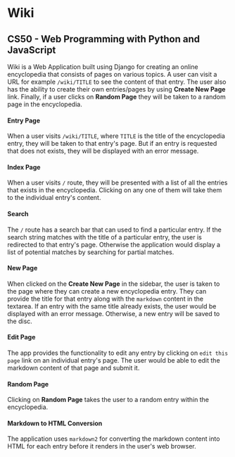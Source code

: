 # Wiki

## CS50 - Web Programming with Python and JavaScript

Wiki is a Web Application built using Django for creating an online encyclopedia that consists of pages on various topics. A user can visit a URL for example `/wiki/TITLE` to see the content of that entry. The user also has the ability to create their own entries/pages by using **Create New Page** link. Finally, if a user clicks on **Random Page** they will be taken to a random page in the encyclopedia.

#### Entry Page

When a user visits `/wiki/TITLE`, where `TITLE` is the title of the encyclopedia entry, they will be taken to that entry's page. But if an entry is requested that does not exists, they will be displayed with an error message.

#### Index Page

When a user visits `/` route, they will be presented with a list of all the entries that exists in the encyclopedia. Clicking on any one of them will take them to the individual entry's content.

#### Search

The `/` route has a search bar that can used to find a particular entry. If the search string matches with the title of a particular entry, the user is redirected to that entry's page. Otherwise the application would display a list of potential matches by searching for partial matches.

#### New Page

When clicked on the **Create New Page** in the sidebar, the user is taken to the page where they can create a new encyclopedia entry. They can provide the title for that entry along with the `markdown` content in the textarea. If an entry with the same title already exists, the user would be displayed with an error message. Otherwise, a new entry will be saved to the disc.

#### Edit Page

The app provides the functionality to edit any entry by clicking on `edit this page` link on an individual entry's page. The user would be able to edit the markdown content of that page and submit it.

#### Random Page

Clicking on **Random Page** takes the user to a random entry within the encyclopedia.

#### Markdown to HTML Conversion

The application uses `markdown2` for converting the markdown content into HTML for each entry before it renders in the user's web browser. 
